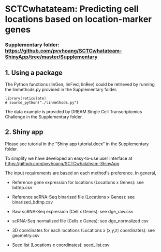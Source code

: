 
# SCTCwhatateam: Predicting cell locations based on location-marker genes

### Supplementary folder: https://github.com/pvvhoang/SCTCwhatateam-ShinyApp/tree/master/Supplementary

## 1. Using a package


The Python functions (linGen, linFwd, linRev) could be retrieved by running the linmethods.py provided in the Supplementary folder.


```{r}
library(reticulate)
# source_python("./linmethods.py")
```

The data example is provided by DREAM Single Cell Transcriptomics Challenge in the Supplementary folder.

## 2. Shiny app

Please see tutorial in the "Shiny app tutorial.docx" in the Supplementary folder.

To simplify we have developed an easy-to-use user interface at https://github.com/pvvhoang/SCTCwhatateam-ShinyApp

The input requirements are based on each method's preference. In general,

- Reference gene expression for locations (Locations x Genes): see bdtnp.csv

- Reference scRNA-Seq binarized file (Locations x Genes): see binarized_bdtnp.csv

- Raw scRNA-Seq expression (Cell x Genes): see dge_raw.csv

- scRNA-Seq normalized file (Cells x Genes): see dge_normalized.csv

- 3D coordinates for each locations (Locations x (x,y,z) coordinates): see geometry.csv

- Seed list (Locations x coordinates): seed_list.csv
